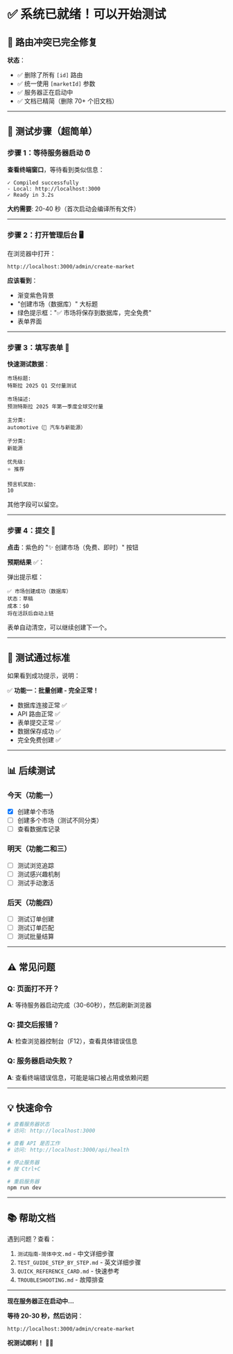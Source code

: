 # ✅ 系统已就绪！可以开始测试

## 🎉 路由冲突已完全修复

**状态**：
- ✅ 删除了所有 `[id]` 路由
- ✅ 统一使用 `[marketId]` 参数
- ✅ 服务器正在启动中
- ✅ 文档已精简（删除 70+ 个旧文档）

---

## 🚀 测试步骤（超简单）

### 步骤 1：等待服务器启动 ⏰

**查看终端窗口**，等待看到类似信息：

```
✓ Compiled successfully
- Local: http://localhost:3000
✓ Ready in 3.2s
```

**大约需要**: 20-40 秒（首次启动会编译所有文件）

---

### 步骤 2：打开管理后台 🖥️

在浏览器中打开：

```
http://localhost:3000/admin/create-market
```

**应该看到**：
- 渐变紫色背景
- "创建市场（数据库）" 大标题
- 绿色提示框："✅ 市场将保存到数据库，完全免费"
- 表单界面

---

### 步骤 3：填写表单 📝

**快速测试数据**：

```
市场标题: 
特斯拉 2025 Q1 交付量测试

市场描述:
预测特斯拉 2025 年第一季度全球交付量

主分类:
automotive（🚗 汽车与新能源）

子分类:
新能源

优先级:
⭐ 推荐

预言机奖励:
10
```

其他字段可以留空。

---

### 步骤 4：提交 🚀

**点击**：紫色的 "✨ 创建市场（免费、即时）" 按钮

**预期结果** ✅：

弹出提示框：
```
✅ 市场创建成功（数据库）
状态：草稿
成本：$0
将在活跃后自动上链
```

表单自动清空，可以继续创建下一个。

---

## 🎊 测试通过标准

如果看到成功提示，说明：

✅ **功能一：批量创建 - 完全正常！**

- 数据库连接正常 ✅
- API 路由正常 ✅
- 表单提交正常 ✅
- 数据保存成功 ✅
- 完全免费创建 ✅

---

## 📊 后续测试

### 今天（功能一）
- [x] 创建单个市场
- [ ] 创建多个市场（测试不同分类）
- [ ] 查看数据库记录

### 明天（功能二和三）
- [ ] 测试浏览追踪
- [ ] 测试感兴趣机制
- [ ] 测试手动激活

### 后天（功能四）
- [ ] 测试订单创建
- [ ] 测试订单匹配
- [ ] 测试批量结算

---

## ⚠️ 常见问题

### Q: 页面打不开？
**A**: 等待服务器启动完成（30-60秒），然后刷新浏览器

### Q: 提交后报错？
**A**: 检查浏览器控制台（F12），查看具体错误信息

### Q: 服务器启动失败？
**A**: 查看终端错误信息，可能是端口被占用或依赖问题

---

## 💡 快速命令

```bash
# 查看服务器状态
# 访问: http://localhost:3000

# 查看 API 是否工作
# 访问: http://localhost:3000/api/health

# 停止服务器
# 按 Ctrl+C

# 重启服务器
npm run dev
```

---

## 📚 帮助文档

遇到问题？查看：
1. `测试指南-简体中文.md` - 中文详细步骤
2. `TEST_GUIDE_STEP_BY_STEP.md` - 英文详细步骤
3. `QUICK_REFERENCE_CARD.md` - 快速参考
4. `TROUBLESHOOTING.md` - 故障排查

---

**现在服务器正在启动中...**

**等待 20-30 秒，然后访问**：
```
http://localhost:3000/admin/create-market
```

**祝测试顺利！** 🎉🚀



